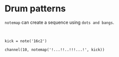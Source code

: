 # Drum patterns

`notemap` can create a sequence using `dots and bangs`.

&nbsp;

    kick = note('16c2')

    channel(10, notemap('!...!!..!!!...!', kick))